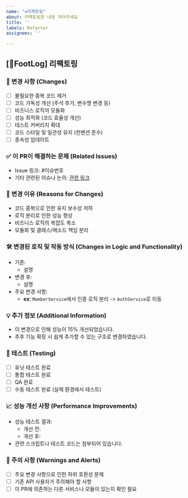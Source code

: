 ```yaml
---
name: "⚒️리팩토링"
about: 리팩토링한 내용 적어주세요
title: ''
labels: Refactor
assignees: ''

---
```


## [FootLog] 리팩토링

### 📑 변경 사항 (Changes)

- [ ] 불필요한 중복 코드 제거
- [ ] 코드 가독성 개선 (주석 추가, 변수명 변경 등)
- [ ] 비즈니스 로직의 모듈화
- [ ] 성능 최적화 (코드 효율성 개선)
- [ ] 테스트 커버리지 확대
- [ ] 코드 스타일 및 일관성 유지 (컨벤션 준수)
- [ ] 종속성 업데이트

### ✅ 이 PR이 해결하는 문제 (Related Issues)
- Issue 링크: #이슈번호
- 기타 관련된 이슈나 논의: [관련 링크](URL)

### 🔄 변경 이유 (Reasons for Changes)

- 코드 중복으로 인한 유지 보수성 저하
- 로직 분리로 인한 성능 향상
- 비즈니스 로직의 복잡도 축소
- 모듈화 및 클래스/메소드 책임 분리

### 🛠 변경된 로직 및 작동 방식 (Changes in Logic and Functionality)

- 기존: 
  - 설명
- 변경 후: 
  - 설명
- 주요 변경 사항: 
  - **ex**: `MemberService`에서 인증 로직 분리 -> `AuthService`로 이동

### 💡 추가 정보 (Additional Information)

- 이 변경으로 인해 성능이 15% 개선되었습니다.
- 추후 기능 확장 시 쉽게 추가할 수 있는 구조로 변경하였습니다.

### 🧪 테스트 (Testing)

- [ ] 유닛 테스트 완료
- [ ] 통합 테스트 완료
- [ ] QA 완료
- [ ] 수동 테스트 완료 (실제 환경에서 테스트)

### 📈 성능 개선 사항 (Performance Improvements)

- 성능 테스트 결과: 
  - 개선 전:
  - 개선 후:
- 관련 스크립트나 테스트 코드는 첨부되어 있습니다.

### 🚨 주의 사항 (Warnings and Alerts)

- [ ] 주요 변경 사항으로 인한 하위 호환성 문제
- [ ] 기존 API 사용자가 주의해야 할 사항
- [ ] 이 PR에 의존하는 다른 서비스나 모듈이 있는지 확인 필요
